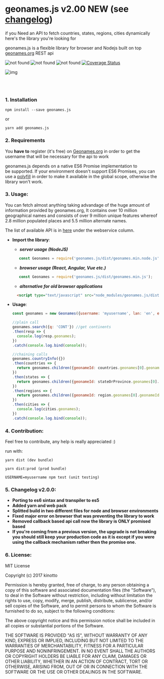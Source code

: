 # geonames.js v2.00 NEW (see [changelog](#5-changelog-v200))
if you Need an API to fetch countries, states, regions, cities dynamically here's the library you're looking for

geonames.js is a flexible library for browser and Nodejs 
built on top <a href="http://www.geonames.org/" target="_blank">geonames.org<a> REST api

<img src="https://travis-ci.org/kinotto/geonames.js.svg?branch=master" alt="not found" style="display:inline" /> <img src="http://img.badgesize.io/kinotto/geonames.js/master/dist/geonames.min.node.js?max=100000&softmax=200000" alt="not found" />
<img src="https://david-dm.org/kinotto/geonames.js.svg" alt="not found" style="display:inline" />
[![Coverage Status](https://coveralls.io/repos/github/kinotto/geonames.js/badge.svg?branch=master)](https://coveralls.io/github/kinotto/geonames.js?branch=master)

![img](https://thumbs.gfycat.com/LegitimateSlushyHydra-max-14mb.gif)


<br/> <br/>


### 1. Installation

 `npm install --save geonames.js`
 
 or
 
 `yarn add geonames.js`


### 2. Requirements
You **have to** register (it's free) on <a href="http://www.geonames.org/login">Geonames.org</a>
in order to get the username that will be necessary for the api to work

geonames.js depends on a native ES6 Promise implementation to be supported. If your environment doesn't support ES6 Promises, you can use a <a href="https://github.com/stefanpenner/es6-promise">polyfill</a> in order to make it available in the global scope, otherwise the library won't work.

### 3. Usage:


You can fetch almost anything taking advandage of the huge amount of information provided by geonames.org, It contains over 10 million geographical names and consists of over 9 million unique features whereof 2.8 million populated places and 5.5 million alternate names.

The list of available API is in <a href="http://www.geonames.org/export/ws-overview.html">here</a> under the webservice column.

- **Import the library**:
   - ***server usage (NodeJS)***
    ```javascript
       const Geonames = require('geonames.js/dist/geonames.min.node.js');
    ```
   - ***browser usage (React, Angular, Vue etc.)***
    ```javascript
       const Geonames = require('geonames.js/dist/geonames.min.js');
    ```
   - ***alternative for old browser applications***
    ```html
      <script type="text/javascript" src="node_modules/geonames.js/dist/geonames.min.js"></script>
    ```
     
  
- **Usage**:

  
  ```javascript
  const geonames = new Geonames({username: 'myusername', lan: 'en', encoding: 'JSON'});
  ```


  ```javascript
  //plain call
  geonames.search({q: 'CONT'}) //get continents
  .then(resp => {
    console.log(resp.geonames);
  })
  .catch(console.log.bind(console));
  ```
  
  ```javascript
  //chaining calls
  geonames.countryInfo({}) 
  .then(countries => {
    return geonames.children({geonameId: countries.geonames[0].geonameId})
  })
  .then(states => {
    return geonames.children({geonameId: stateOrProvince.geonames[0].geonameId});
  })
  .then(regions => {
    return geonames.children({geonameId: region.geonames[0].geonameId});
  })
  .then(cities => {
    console.log(cities.geonames);
  })
  .catch(console.log.bind(console));
  ```



### 4. Contribution:
Feel free to contribute, any help is really appreciated :)


run with:

`yarn dist (dev bundle)`

`yarn dist:prod (prod bundle)`

`USERNAME=myusername npm test (unit testing)`






### 5. Changelog v2.0.0:
- **Porting to es6 sintax and transpiler to es5**
- **Added yarn and web pack**
- **Splitted build in two different files for node and browser environments**
- **Fixed major error on browser that was preventing the library to work**
- **Removed callback based api call now the library is ONLY promised based**
- **If you're coming from a previous version, the upgrade is not breaking you should still keep your production code as it is except if you were using the callback mechanism rather then the promise one.**



### 6. License:
MIT License

Copyright (c) 2017 kinotto

Permission is hereby granted, free of charge, to any person obtaining a copy
of this software and associated documentation files (the "Software"), to deal
in the Software without restriction, including without limitation the rights
to use, copy, modify, merge, publish, distribute, sublicense, and/or sell
copies of the Software, and to permit persons to whom the Software is
furnished to do so, subject to the following conditions:

The above copyright notice and this permission notice shall be included in all
copies or substantial portions of the Software.

THE SOFTWARE IS PROVIDED "AS IS", WITHOUT WARRANTY OF ANY KIND, EXPRESS OR
IMPLIED, INCLUDING BUT NOT LIMITED TO THE WARRANTIES OF MERCHANTABILITY,
FITNESS FOR A PARTICULAR PURPOSE AND NONINFRINGEMENT. IN NO EVENT SHALL THE
AUTHORS OR COPYRIGHT HOLDERS BE LIABLE FOR ANY CLAIM, DAMAGES OR OTHER
LIABILITY, WHETHER IN AN ACTION OF CONTRACT, TORT OR OTHERWISE, ARISING FROM,
OUT OF OR IN CONNECTION WITH THE SOFTWARE OR THE USE OR OTHER DEALINGS IN THE
SOFTWARE.
